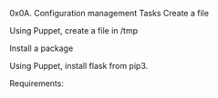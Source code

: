 0x0A. Configuration management
Tasks
Create a file

Using Puppet, create a file in /tmp


Install a package

Using Puppet, install flask from pip3.

Requirements:

